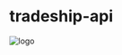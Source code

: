 # tradeship-api
![logo](https://user-images.githubusercontent.com/14318068/29864822-a844ca4a-8d28-11e7-9527-aa386cf0867d.png)
